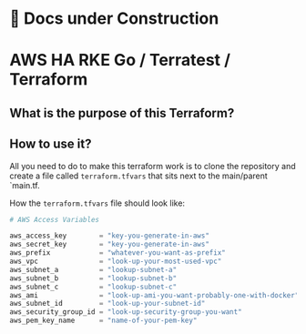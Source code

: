 # 🚧 Docs under Construction

# AWS HA RKE Go / Terratest / Terraform

## What is the purpose of this Terraform?

## How to use it?

All you need to do to make this terraform work is to clone the repository and create a file called `terraform.tfvars` that sits next to the main/parent `main.tf. 

How the `terraform.tfvars` file should look like:

```tf
# AWS Access Variables

aws_access_key        = "key-you-generate-in-aws"
aws_secret_key        = "key-you-generate-in-aws"
aws_prefix            = "whatever-you-want-as-prefix"
aws_vpc               = "look-up-your-most-used-vpc"
aws_subnet_a          = "lookup-subnet-a"
aws_subnet_b          = "lookup-subnet-b"
aws_subnet_c          = "lookup-subnet-c"
aws_ami               = "look-up-ami-you-want-probably-one-with-docker"
aws_subnet_id         = "look-up-your-subnet-id"
aws_security_group_id = "look-up-security-group-you-want"
aws_pem_key_name      = "name-of-your-pem-key"

```


